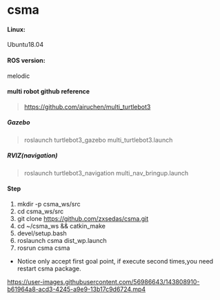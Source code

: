 # csma

#### Linux:
Ubuntu18.04

#### ROS version:
melodic

#### multi robot github reference
> https://github.com/airuchen/multi_turtlebot3


##### Gazebo
 > roslaunch turtlebot3_gazebo multi_turtlebot3.launch

##### RVIZ(navigation)
> roslaunch turtlebot3_navigation multi_nav_bringup.launch


#### Step
1. mkdir -p csma_ws/src
2. cd csma_ws/src
3. git clone https://github.com/zxsedas/csma.git
4. cd ~/csma_ws && catkin_make
5. devel/setup.bash
6. roslaunch csma dist_wp.launch
7. rosrun csma csma

- Notice only accept first goal point, if execute second times,you need restart csma package.


https://user-images.githubusercontent.com/56986643/143808910-b61964a8-acd3-4245-a9e9-13b17c9d6724.mp4






